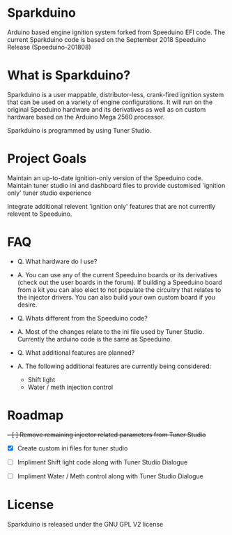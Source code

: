 Sparkduino
=========

Arduino based engine ignition system forked from Speeduino EFI code. 
The current Sparkduino code is based on the September 2018 Speeduino Release (Speeduino-201808)


What is Sparkduino?
===================

Sparkduino is a user mappable, distributor-less, crank-fired ignition system that can be used on a variety of engine configurations. It will run on the original Speeduino hardware and its derivatives as well as on custom hardware based on the Arduino Mega 2560 processor.

Sparkduino is programmed by using Tuner Studio.


Project Goals
=============

Maintain an up-to-date ignition-only version of the Speeduino code.
Maintain tuner studio ini and dashboard files to provide customised 'ignition only' tuner studio experience

Integrate additional relevent 'ignition only' features that are not currently relevent to Speeduino.


FAQ
===

- Q. What hardware do I use?
- A. You can use any of the current Speeduino boards or its derivatives (check out the user boards in the forum). If building a Speeduino board from a kit you can also elect to not populate the circuitry that relates to the injector drivers. You can also build your own custom board if you desire.

- Q. Whats different from the Speeduino code?
- A. Most of the changes relate to the ini file used by Tuner Studio. Currently the arduino code is the same as Speeduino.

- Q. What additional features are planned? 
- A. The following additional features are currently being considered:
  - Shift light
  - Water / meth injection control



Roadmap
=======

~~- [ ] Remove remaining injector related parameters from Tuner Studio~~
- [x] Create custom ini files for tuner studio
- [ ] Impliment Shift light code along with Tuner Studio Dialogue
- [ ] Impliment Water / Meth control along with Tuner Studio Dialogue


License
=======

Sparkduino is released under the GNU GPL V2 license
